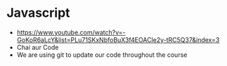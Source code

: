 # Javascript

- https://www.youtube.com/watch?v=-GoKoR6aLcY&list=PLu71SKxNbfoBuX3f4EOACle2y-tRC5Q37&index=3
- Chai aur Code
- We are using git to update our code throughout the course
